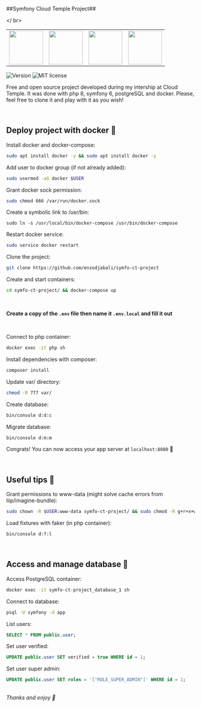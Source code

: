 ##Symfony Cloud Temple Project##

</ br>

<table><tr>
<td align="center"><img src="https://cdn.discordapp.com/attachments/774340712585625603/999962830474326036/unknown.png" width="90" /><br /></td>
<td align="center"><img src="https://cdn.discordapp.com/attachments/774340712585625603/1001141818165039174/unknown.png" width="90" /><br /></td>
<td align="center"><img src="https://cdn.discordapp.com/attachments/774340712585625603/1001142070204960868/unknown.png" width="90" /><br /></td>
<td align="center"><img src="https://cdn.discordapp.com/attachments/997412174311981136/1003973686367367168/nginx-smalllogo.png" width="90" /><br /></td>
</tr></table>

![Version](http://141.94.244.54:1010/version.svg)
![MIT license](http://141.94.244.54:1010/license-mit.svg)

Free and open source project developed during my intership at Cloud Temple. It was done with php 8, symfony 6, postgreSQL and docker.
Please, feel free to clone it and play with it as you wish!

<br />

## Deploy project with docker 🐳

Install docker and docker-compose:
```bash
sudo apt install docker -y && sudo apt install docker -y
```

Add user to docker group (if not already added):
```bash
sudo usermod -aG docker $USER
```

Grant docker sock permission:
```bash
sudo chmod 666 /var/run/docker.sock
```

Create a symbolic link to /usr/bin:
```
sudo ln -s /usr/local/bin/docker-compose /usr/bin/docker-compose
```

Restart docker service:
```bash
sudo service docker restart
```

Clone the project:
```bash
git clone https://github.com/enzodjabali/symfo-ct-project
```

Create and start containers:
```bash
cd symfo-ct-project/ && docker-compose up
```
<br />

<b>Create a copy of the `.env` file then name it `.env.local` and fill it out</b>

<br />

Connect to php container:
```bash
docker exec -it php sh
```

Install dependencies with composer:
```sh
composer install
```

Update var/ directory:
```sh
chmod -R 777 var/
```

Create database:
```sh
bin/console d:d:c
```

Migrate database:
```sh
bin/console d:m:m
```

Congrats! You can now access your app server at `localhost:8080` 🎉

<br>

## Useful tips 📎

Grant permissions to www-data (might solve cache errors from liip/imagine-bundle):
```bash
sudo chown -R $USER:www-data symfo-ct-project/ && sudo chmod -R g+r+x+w symfo-ct-project/
```

Load fixtures with faker (in php container):
```sh
bin/console d:f:l
```
<br>

## Access and manage database 🐘

Access PostgreSQL container:
```bash
docker exec -it symfo-ct-project_database_1 sh
```

Connect to database:
```sh
psql -U symfony -d app
```

List users:
```sql
SELECT * FROM public.user;
```

Set user verified:
```sql
UPDATE public.user SET verified = true WHERE id = 1;
```

Set user super admin:
```sql
UPDATE public.user SET roles = '["ROLE_SUPER_ADMIN"]' WHERE id = 1;
```
<br />
<i>Thanks and enjoy 👋</i>
